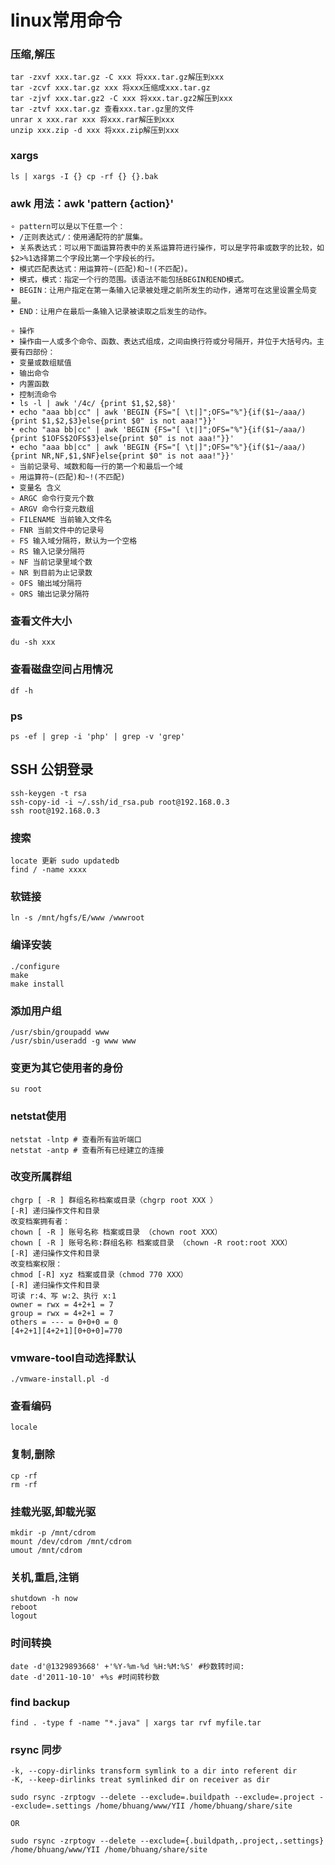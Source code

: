 # linux常用命令



### 压缩,解压

	tar -zxvf xxx.tar.gz -C xxx 将xxx.tar.gz解压到xxx
	tar -zcvf xxx.tar.gz xxx 将xxx压缩成xxx.tar.gz
	tar -zjvf xxx.tar.gz2 -C xxx 将xxx.tar.gz2解压到xxx
	tar -ztvf xxx.tar.gz 查看xxx.tar.gz里的文件
	unrar x xxx.rar xxx 将xxx.rar解压到xxx
	unzip xxx.zip -d xxx 将xxx.zip解压到xxx
 

### xargs

	ls | xargs -I {} cp -rf {} {}.bak



### awk 用法：awk 'pattern {action}'

	∘ pattern可以是以下任意一个：
	‣ /正则表达式/：使用通配符的扩展集。
	‣ 关系表达式：可以用下面运算符表中的关系运算符进行操作，可以是字符串或数字的比较，如$2>%1选择第二个字段比第一个字段长的行。
	‣ 模式匹配表达式：用运算符~(匹配)和~!(不匹配)。
	‣ 模式，模式：指定一个行的范围。该语法不能包括BEGIN和END模式。
	‣ BEGIN：让用户指定在第一条输入记录被处理之前所发生的动作，通常可在这里设置全局变量。
	‣ END：让用户在最后一条输入记录被读取之后发生的动作。

	∘ 操作
	‣ 操作由一人或多个命令、函数、表达式组成，之间由换行符或分号隔开，并位于大括号内。主要有四部份：
	‣ 变量或数组赋值
	‣ 输出命令
	‣ 内置函数
	‣ 控制流命令
	• ls -l | awk '/4c/ {print $1,$2,$8}'
	• echo "aaa bb|cc" | awk 'BEGIN {FS="[ \t|]";OFS="%"}{if($1~/aaa/){print $1,$2,$3}else{print $0" is not aaa!"}}'
	• echo "aaa bb|cc" | awk 'BEGIN {FS="[ \t|]";OFS="%"}{if($1~/aaa/){print $1OFS$2OFS$3}else{print $0" is not aaa!"}}'
	• echo "aaa bb|cc" | awk 'BEGIN {FS="[ \t|]";OFS="%"}{if($1~/aaa/){print NR,NF,$1,$NF}else{print $0" is not aaa!"}}'
	∘ 当前记录号、域数和每一行的第一个和最后一个域
	∘ 用运算符~(匹配)和~!(不匹配)
	• 变量名 含义
	∘ ARGC 命令行变元个数
	∘ ARGV 命令行变元数组
	∘ FILENAME 当前输入文件名
	∘ FNR 当前文件中的记录号
	∘ FS 输入域分隔符，默认为一个空格
	∘ RS 输入记录分隔符
	∘ NF 当前记录里域个数
	∘ NR 到目前为止记录数
	∘ OFS 输出域分隔符
	∘ ORS 输出记录分隔符

### 查看文件大小

	du -sh xxx



### 查看磁盘空间占用情况

	df -h



### ps
	ps -ef | grep -i 'php' | grep -v 'grep'

## SSH 公钥登录

	ssh-keygen -t rsa
	ssh-copy-id -i ~/.ssh/id_rsa.pub root@192.168.0.3
	ssh root@192.168.0.3


### 搜索

	locate 更新 sudo updatedb
	find / -name xxxx



### 软链接

	ln -s /mnt/hgfs/E/www /wwwroot



### 编译安装

	./configure
	make
	make install



### 添加用户组

	/usr/sbin/groupadd www
	/usr/sbin/useradd -g www www



### 变更为其它使用者的身份

	su root



### netstat使用

	netstat -lntp # 查看所有监听端口
	netstat -antp # 查看所有已经建立的连接



### 改变所属群组

	chgrp [ -R ] 群组名称档案或目录（chgrp root XXX ）
	[-R] 递归操作文件和目录
	改变档案拥有者：
	chown [ -R ] 账号名称 档案或目录 （chown root XXX）
	chown [ -R ] 账号名称:群组名称 档案或目录 （chown -R root:root XXX）
	[-R] 递归操作文件和目录
	改变档案权限：
	chmod [-R] xyz 档案或目录（chmod 770 XXX）
	[-R] 递归操作文件和目录
	可读 r:4、写 w:2、执行 x:1
	owner = rwx = 4+2+1 = 7
	group = rwx = 4+2+1 = 7
	others = --- = 0+0+0 = 0
	[4+2+1][4+2+1][0+0+0]=770



### vmware-tool自动选择默认

	./vmware-install.pl -d



### 查看编码
	locale



### 复制,删除

	cp -rf
	rm -rf
	
	
	
### 挂载光驱,卸载光驱

	mkdir -p /mnt/cdrom
	mount /dev/cdrom /mnt/cdrom
	umout /mnt/cdrom
	
	
	
### 关机,重启,注销

	shutdown -h now
	reboot
	logout



### 时间转换

	date -d'@1329893668' +'%Y-%m-%d %H:%M:%S' #秒数转时间:
	date -d'2011-10-10' +%s #时间转秒数



### find backup

	find . -type f -name "*.java" | xargs tar rvf myfile.tar



### rsync 同步

	-k, --copy-dirlinks transform symlink to a dir into referent dir
	-K, --keep-dirlinks treat symlinked dir on receiver as dir

	sudo rsync -zrptogv --delete --exclude=.buildpath --exclude=.project --exclude=.settings /home/bhuang/www/YII /home/bhuang/share/site

	OR

	sudo rsync -zrptogv --delete --exclude={.buildpath,.project,.settings} /home/bhuang/www/YII /home/bhuang/share/site
